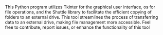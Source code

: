 This Python program utilizes Tkinter for the graphical user interface, os for file operations, and the Shuttle library to facilitate the efficient copying of folders to an external drive. This tool streamlines the process of transferring data to an external drive, making file management more accessible.  Feel free to contribute, report issues, or enhance the functionality of this tool
